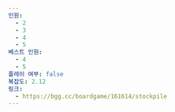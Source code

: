 ```yaml
---
인원:
  - 2
  - 3
  - 4
  - 5
베스트 인원:
  - 4
  - 5
플레이 여부: false
복잡도: 2.12
링크:
  - https://bgg.cc/boardgame/161614/stockpile
---
```

